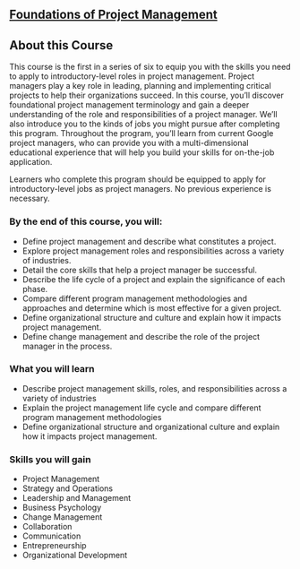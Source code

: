 ## [Foundations of Project Management](https://www.coursera.org/programs/smu-software-engineering-wsdeg-uhmy4/learn/project-management-foundations?specialization=google-project-management)

## About this Course

This course is the first in a series of six to equip you with the skills you need to apply to introductory-level roles in project management. Project managers play a key role in leading, planning and implementing critical projects to help their organizations succeed. In this course, you’ll discover foundational project management terminology and gain a deeper understanding of the role and responsibilities of a project manager. We’ll also introduce you to the kinds of jobs you might pursue after completing this program. Throughout the program, you’ll learn from current Google project managers, who can provide you with a multi-dimensional educational experience that will help you build your skills for on-the-job application.

Learners who complete this program should be equipped to apply for introductory-level jobs as project managers. No previous experience is necessary.

### By the end of this course, you will:

- Define project management and describe what constitutes a project.
- Explore project management roles and responsibilities across a variety of industries.
- Detail the core skills that help a project manager be successful.
- Describe the life cycle of a project and explain the significance of each phase.
- Compare different program management methodologies and approaches and determine which is most effective for a given project.
- Define organizational structure and culture and explain how it impacts project management.
- Define change management and describe the role of the project manager in the process.

### What you will learn

- Describe project management skills, roles, and responsibilities across a variety of industries
- Explain the project management life cycle and compare different program management methodologies
- Define organizational structure and organizational culture and explain how it impacts project management.

### Skills you will gain

- Project Management
- Strategy and Operations
- Leadership and Management
- Business Psychology
- Change Management
- Collaboration
- Communication
- Entrepreneurship
- Organizational Development
